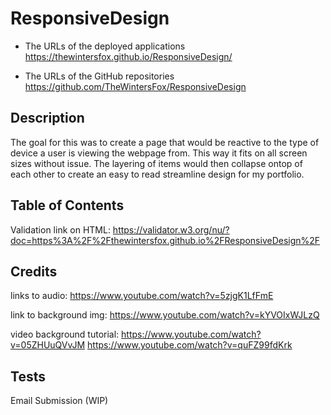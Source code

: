 # ResponsiveDesign

* The URLs of the deployed applications
https://thewintersfox.github.io/ResponsiveDesign/

* The URLs of the GitHub repositories
https://github.com/TheWintersFox/ResponsiveDesign


## Description 
The goal for this was to create a page that would be reactive to the type of device a user is viewing the webpage from.  This way it fits on all screen sizes without issue.  The layering of items would then collapse ontop of each other to create an easy to read streamline design for my portfolio. 

## Table of Contents

Validation link on HTML: https://validator.w3.org/nu/?doc=https%3A%2F%2Fthewintersfox.github.io%2FResponsiveDesign%2F


## Credits

links to audio: https://www.youtube.com/watch?v=5zjgK1LfFmE

link to background img: https://www.youtube.com/watch?v=kYVOIxWJLzQ


video background tutorial:
https://www.youtube.com/watch?v=05ZHUuQVvJM
https://www.youtube.com/watch?v=quFZ99fdKrk


## Tests

Email Submission (WIP)